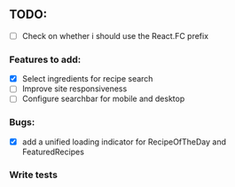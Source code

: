 ## TODO:

- [ ] Check on whether i should use the React.FC prefix
 
### Features to add: 

- [x] Select ingredients for recipe search
- [ ] Improve site responsiveness  
- [ ] Configure searchbar for mobile and desktop
 
### Bugs:
- [x] add a unified loading indicator for RecipeOfTheDay and FeaturedRecipes


### Write tests